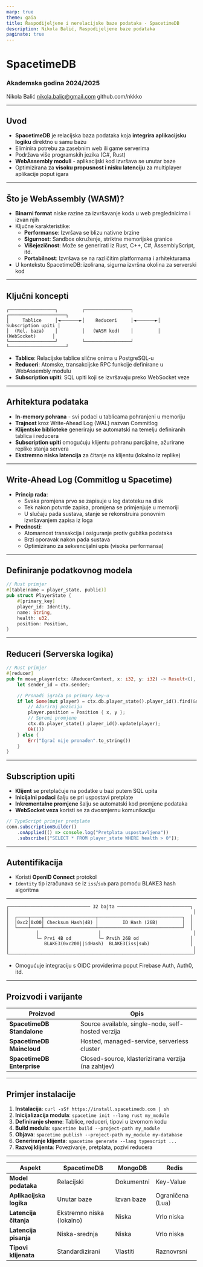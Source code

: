```yaml
---
marp: true
theme: gaia
title: Raspodijeljene i nerelacijske baze podataka - SpacetimeDB
description: Nikola Balić, Raspodijeljene baze podataka
paginate: true
---
```


# SpacetimeDB

### Akademska godina 2024/2025
Nikola Balić
nikola.balic@gmail.com
github.com/nkkko

---
## Uvod

- **SpacetimeDB** je relacijska baza podataka koja **integrira aplikacijsku logiku** direktno u samu bazu
- Eliminira potrebu za zasebnim web ili game serverima
- Podržava više programskih jezika (C#, Rust)
- **WebAssembly moduli** - aplikacijski kod izvršava se unutar baze
- Optimizirana za **visoku propusnost i nisku latenciju** za multiplayer aplikacije poput igara

---
## Što je WebAssembly (WASM)?

- **Binarni format** niske razine za izvršavanje koda u web preglednicima i izvan njih
- Ključne karakteristike:
  - **Performanse**: Izvršava se blizu nativne brzine
  - **Sigurnost**: Sandbox okruženje, striktne memorijske granice
  - **Višejezičnost**: Može se generirati iz Rust, C++, C#, AssemblyScript, itd.
  - **Portabilnost**: Izvršava se na različitim platformama i arhitekturama
- U kontekstu SpacetimeDB: izolirana, sigurna izvršna okolina za serverski kod

---
## Ključni koncepti

```
┌─────────────────┐         ┌─────────────────┐         ┌─────────────────────┐
│     Tablice     │◄───────►│    Reduceri     │◄───────►│  Subscription upiti │
│  (Rel. baza)    │         │   (WASM kod)    │         │    (WebSocket)      │
└─────────────────┘         └─────────────────┘         └─────────────────────┘
```

- **Tablice**: Relacijske tablice slične onima u PostgreSQL-u
- **Reduceri**: Atomske, transakcijske RPC funkcije definirane u WebAssembly modulu
- **Subscription upiti**: SQL upiti koji se izvršavaju preko WebSocket veze

---
## Arhitektura podataka

- **In-memory pohrana** - svi podaci u tablicama pohranjeni u memoriju
- **Trajnost** kroz Write-Ahead Log (WAL) nazvan Commitlog
- **Klijentske biblioteke** generiraju se automatski na temelju definiranih tablica i reducera
- **Subscription upiti** omogućuju klijentu pohranu parcijalne, ažurirane replike stanja servera
- **Ekstremno niska latencija** za čitanje na klijentu (lokalno iz replike)

---
## Write-Ahead Log (Commitlog u Spacetime)

- **Princip rada**:
  - Svaka promjena prvo se zapisuje u log datoteku na disk
  - Tek nakon potvrde zapisa, promjena se primjenjuje u memoriji
  - U slučaju pada sustava, stanje se rekonstruira ponovnim izvršavanjem zapisa iz loga
- **Prednosti**:
  - Atomarnost transakcija i osiguranje protiv gubitka podataka
  - Brzi oporavak nakon pada sustava
  - Optimizirano za sekvencijalni upis (visoka performansa)

---
## Definiranje podatkovnog modela

```rust
// Rust primjer
#[table(name = player_state, public)]
pub struct PlayerState {
    #[primary_key]
    player_id: Identity,
    name: String,
    health: u32,
    position: Position,
}
```

---
## Reduceri (Serverska logika)

```rust
// Rust primjer
#[reducer]
pub fn move_player(ctx: &ReducerContext, x: i32, y: i32) -> Result<(), String> {
    let sender_id = ctx.sender;

    // Pronađi igrača po primary key-u
    if let Some(mut player) = ctx.db.player_state().player_id().find(&sender_id) {
        // Ažuriraj poziciju
        player.position = Position { x, y };
        // Spremi promjene
        ctx.db.player_state().player_id().update(player);
        Ok(())
    } else {
        Err("Igrač nije pronađen".to_string())
    }
}
```

---
## Subscription upiti

- **Klijent** se pretplaćuje na podatke u bazi putem SQL upita
- **Inicijalni podaci** šalju se pri uspostavi pretplate
- **Inkrementalne promjene** šalju se automatski kod promjene podataka
- **WebSocket veza** koristi se za dvosmjernu komunikaciju

```typescript
// TypeScript primjer pretplate
conn.subscriptionBuilder()
    .onApplied(() => console.log("Pretplata uspostavljena"))
    .subscribe(["SELECT * FROM player_state WHERE health > 0"]);
```

---
## Autentifikacija

- Koristi **OpenID Connect** protokol
- `Identity` tip izračunava se iz `iss`/`sub` para pomoću BLAKE3 hash algoritma
---

```
┌────────────────────────────── 32 bajta ───────────────────────────┐
│                                                                    │
│  ┌────┬────┬───────────────────┬───────────────────────────────┐  │
│  │0xc2│0x00│ Checksum Hash(4B) │         ID Hash (26B)         │  │
│  └────┴────┴───────────────────┴───────────────────────────────┘  │
│          │                      │                                  │
│          └─ Prvi 4B od          └─ Prvih 26B od                   │
│             BLAKE3(0xc200||idHash)  BLAKE3(iss|sub)               │
│                                                                    │
└────────────────────────────────────────────────────────────────────┘
```

- Omogućuje integraciju s OIDC providerima poput Firebase Auth, Auth0, itd.

---
## Proizvodi i varijante

| Proizvod | Opis |
|----------|------|
| **SpacetimeDB Standalone** | Source available, single-node, self-hosted verzija |
| **SpacetimeDB Maincloud** | Hosted, managed-service, serverless cluster |
| **SpacetimeDB Enterprise** | Closed-source, klasterizirana verzija (na zahtjev) |

---
## Primjer instalacije

1. **Instalacija**: `curl -sSf https://install.spacetimedb.com | sh`
2. **Inicijalizacija modula**: `spacetime init --lang rust my_module`
3. **Definiranje sheme**: Tablice, reduceri, tipovi u izvornom kodu
4. **Build modula**: `spacetime build --project-path my_module`
5. **Objava**: `spacetime publish --project-path my_module my-database`
6. **Generiranje klijenta**: `spacetime generate --lang typescript ...`
7. **Razvoj klijenta**: Povezivanje, pretplata, pozivi reducera

---

| Aspekt | SpacetimeDB | MongoDB | Redis |
|--------|-------------|---------|-------|
| **Model podataka** | Relacijski | Dokumentni | Key-Value |
| **Aplikacijska logika** | Unutar baze | Izvan baze | Ograničena (Lua) |
| **Latencija čitanja** | Ekstremno niska (lokalno) | Niska | Vrlo niska |
| **Latencija pisanja** | Niska-srednja | Niska | Vrlo niska |
| **Tipovi klijenata** | Standardizirani | Vlastiti | Raznovrsni |
